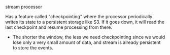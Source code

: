 stream processor

Has a feature called "checkpointing" where the processor periodically writes its state to a persistent storage like S3. If it goes down, it will read the last checkpoint and resume processing from there.
- The shorter the window, the less we need checkpointing since we would lose only a very small amount of data, and stream is already persistent to store the events.